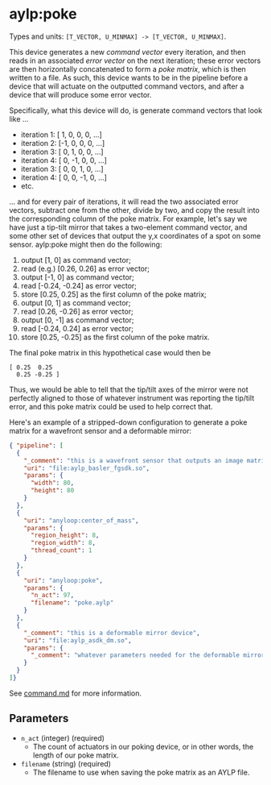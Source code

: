 aylp:poke
=========

Types and units: `[T_VECTOR, U_MINMAX] -> [T_VECTOR, U_MINMAX]`.

This device generates a new *command vector* every iteration, and then reads in
an associated *error vector* on the next iteration; these error vectors are then
horizontally concatenated to form a *poke matrix*, which is then written to a
file. As such, this device wants to be in the pipeline before a device that will
actuate on the outputted command vectors, and after a device that will produce
some error vector.

Specifically, what this device will do, is generate command vectors that look
like ...

- iteration 1: [ 1,  0,  0,  0, ...]
- iteration 2: [-1,  0,  0,  0, ...]
- iteration 3: [ 0,  1,  0,  0, ...]
- iteration 4: [ 0, -1,  0,  0, ...]
- iteration 3: [ 0,  0,  1,  0, ...]
- iteration 4: [ 0,  0, -1,  0, ...]
- etc.

... and for every pair of iterations, it will read the two associated error
vectors, subtract one from the other, divide by two, and copy the result into
the corresponding column of the poke matrix. For example, let's say we have just
a tip-tilt mirror that takes a two-element command vector, and some other set of
devices that output the y,x coordinates of a spot on some sensor. aylp:poke
might then do the following:

1. output [1, 0] as command vector;
2. read (e.g.) [0.26, 0.26] as error vector;
3. output [-1, 0] as command vector;
4. read [-0.24, -0.24] as error vector;
5. store [0.25, 0.25] as the first column of the poke matrix;
6. output [0, 1] as command vector;
7. read [0.26, -0.26] as error vector;
8. output [0, -1] as command vector;
9. read [-0.24, 0.24] as error vector;
10. store [0.25, -0.25] as the first column of the poke matrix.

The final poke matrix in this hypothetical case would then be

```
[ 0.25  0.25
  0.25 -0.25 ]
```

Thus, we would be able to tell that the tip/tilt axes of the mirror were not
perfectly aligned to those of whatever instrument was reporting the tip/tilt
error, and this poke matrix could be used to help correct that.

Here's an example of a stripped-down configuration to generate a poke matrix for
a wavefront sensor and a deformable mirror:

```json
{ "pipeline": [
  {
    "_comment": "this is a wavefront sensor that outputs an image matrix",
    "uri": "file:aylp_basler_fgsdk.so",
    "params": {
      "width": 80,
      "height": 80
    }
  },
  {
    "uri": "anyloop:center_of_mass",
    "params": {
      "region_height": 8,
      "region_width": 8,
      "thread_count": 1
    }
  },
  {
    "uri": "anyloop:poke",
    "params": {
      "n_act": 97,
      "filename": "poke.aylp"
    }
  },
  {
    "_comment": "this is a deformable mirror device",
    "uri": "file:aylp_asdk_dm.so",
    "params": {
      "_comment": "whatever parameters needed for the deformable mirror"
    }
  }
]}
```

See [command.md](../command.md) for more information.

Parameters
----------

- `n_act` (integer) (required)
  - The count of actuators in our poking device, or in other words, the length
    of our poke matrix.
- `filename` (string) (required)
  - The filename to use when saving the poke matrix as an AYLP file.


